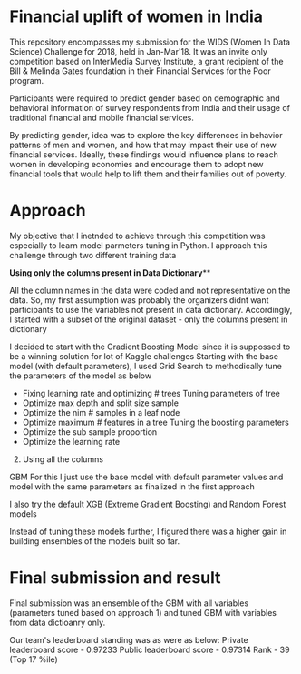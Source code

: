 # Financial uplift of women in India
This repository encompasses my submission for the WIDS (Women In Data Science) Challenge for 2018, held in Jan-Mar'18. It was an invite only competition based on InterMedia Survey Institute, a grant recipient of the Bill &amp; Melinda Gates foundation in their Financial Services for the Poor program.  

Participants were required to predict gender based on demographic and behavioral information of survey respondents from India and their usage of traditional financial and mobile financial services. 

By predicting gender, idea was to explore the key differences in behavior patterns of men and women, and how that may impact their use of new financial services. Ideally, these findings would influence plans to reach women in developing economies and encourage them to adopt new financial tools that would help to lift them and their families out of poverty. 

# Approach
My objective that I inetnded to achieve through this competition was especially to learn model parmeters tuning in Python. I approach this challenge through two different training data

__Using only the columns present in Data Dictionary__**

All the column names in the data were coded and not representative on the data. So, my first assumption was probably the organizers didnt want participants to use the variables not present in data dictionary. Accordingly, I started with a subset of the original dataset - only the columns present in dictionary

I decided to start with the Gradient Boosting Model since it is suppossed to be a winning solution for lot of Kaggle challenges
Starting with the base model (with default parameters), I used Grid Search to  methodically tune the parameters of the model as below
- Fixing learning rate and optimizing # trees
Tuning parameters of tree
- Optimize max depth and split size sample
- Optimize the nim # samples in a leaf node
- Optimize maximum # features in a tree
Tuning the boosting parameters
- Optimize the sub sample proportion
- Optimize the learning rate

2. Using all the columns

GBM
For this I just use the base model with default parameter values and model with the same parameters as finalized in the first approach

I also try the default XGB (Extreme Gradient Boosting) and Random Forest models

Instead of tuning these models further, I figured there was a higher gain in building ensembles of the models built so far.

# Final submission and result
Final submission was an ensemble of the GBM with all variables (parameters tuned based on approach 1) and tuned GBM with variables from data dictioanry only. 

Our team's leaderboard standing was as were as below:
Private leaderboard score - 0.97233
Public leaderboard score - 0.97314
Rank - 39 (Top 17 %ile)




